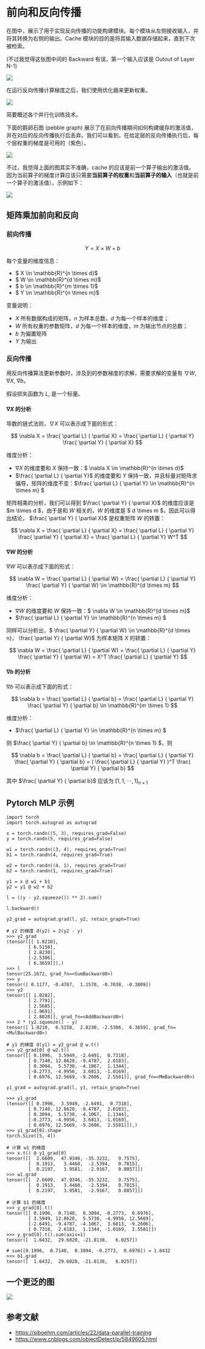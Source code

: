 # 前向和反向传播

在图中，展示了用于实现反向传播的功能构建模块。每个模块从左侧接收输入，并将其转换为右侧的输出。Cache 模块的目的是将其输入数据存储起来，直到下次被检索。

(不过我觉得这张图中间的 Backward 有误，第一个输入应该是 Outout of Layer N-1)

![](./assets/building-blocks-of-backprop.png)

在运行反向传播计算梯度之后，我们使用优化器来更新权重。

![](./assets/Optimizer-module.png)

简要概述各个并行化训练技术。

下面的鹅卵石图 (pebble graph) 展示了在前向传播期间如何构建缓存的激活值，并在对应的反向传播执行后丢弃。我们可以看到，在给定层的反向传播执行后，每个层权重的梯度是可用的（紫色）。

![](./assets/pepple-graph.gif)

不过，我觉得上面的图其实不准确，cache 的应该是前一个算子输出的激活值。因为当前算子的梯度计算应该只需要**当前算子的权重**和**当前算子的输入**（也就是前一个算子的激活值），示例如下：

![](./assets/back_cache_correction.png)


## 矩阵乘加前向和反向

### 前向传播

$$ Y = X \times W + b $$

每个变量的维度信息：
- $ X \in \mathbb{R}^{n \times d}$
- $ W \in \mathbb{R}^{d \times m}$
- $ b \in \mathbb{R}^{m \times 1}$
- $ Y \in \mathbb{R}^{n \times m}$

变量说明：
- $X$ 所有数据构成的矩阵，$n$ 为样本总数，$d$ 为每一个样本的维度；
- $W$ 所有权重的参数矩阵，$d$ 为每一个样本的维度，$m$ 为输出节点的总数；
- $b$ 为偏置矩阵
- $Y$ 为输出

### 反向传播

用反向传播算法更新参数时，涉及到的参数梯度的求解，需要求解的变量有 $\nabla W$, $\nabla X$, $\nabla b$。

假设损失函数为 $L$, 是一个标量。

#### $\nabla X$ 的分析

导数的链式法则，$\nabla X$ 可以表示成下面的形式：

$$ \nabla X =  \frac{ \partial L} { \partial X} = \frac{ \partial L} { \partial Y} \frac{ \partial Y} { \partial X} $$

维度分析：
- $\nabla X$ 的维度要和 $X$ 保持一致：$ \nabla X \in \mathbb{R}^{n \times d}$
- $\frac{ \partial L} { \partial Y}$ 的维度要和 $Y$ 保持一致，并且标量对矩阵求偏导，矩阵的维度不变：$\frac{ \partial L} { \partial Y} \in \mathbb{R}^{n \times m} $

矩阵相乘的分析，我们可以得到 $\frac{ \partial Y} { \partial X}$ 的维度应该是 $m \times d $，由于是和 $W$ 相关的，$W$ 的维度是 $ d \times m $，因此可以得出结论， $\frac{ \partial Y} { \partial X}$ 是权重矩阵 $W$ 的转置：

$$ \nabla X =  \frac{ \partial L} { \partial X} = \frac{ \partial L} { \partial Y} \frac{ \partial Y} { \partial X} = \frac{ \partial L} { \partial Y} W^T $$

#### $\nabla W$ 的分析

$\nabla W$ 可以表示成下面的形式：

$$ \nabla W =  \frac{ \partial L} { \partial W} = \frac{ \partial L} { \partial Y} \frac{ \partial Y} { \partial W} \in \mathbb{R}^{d \times m} $$

维度分析：
- $\nabla W$ 的维度要和 $W$ 保持一致：$ \nabla W \in \mathbb{R}^{d \times m}$
- $\frac{ \partial L} { \partial Y} \in \mathbb{R}^{n \times m} $

同样可以分析出，$ \frac{ \partial Y} { \partial W} \in \mathbb{R}^{d \times n}$，$ \frac{ \partial Y} { \partial W}$ 为样本矩阵 $X$ 的转置：

$$ \nabla W =  \frac{ \partial L} { \partial W} = \frac{ \partial L} { \partial Y} \frac{ \partial Y} { \partial W} = X^T \frac{ \partial L} { \partial Y}  $$

#### $\nabla b$ 的分析

$\nabla b$ 可以表示成下面的形式：

$$ \nabla b =  \frac{ \partial L} { \partial b} = \frac{ \partial L} { \partial Y} \frac{ \partial Y} { \partial b} \in \mathbb{R}^{m \times 1} $$

维度分析：
- $\frac{ \partial L} { \partial Y} \in \mathbb{R}^{n \times m} $
  
则 $\frac{ \partial Y} { \partial b} \in \mathbb{R}^{n \times 1} $，则

$$ \nabla b =  \frac{ \partial L} { \partial b} = \frac{ \partial L} { \partial Y} \frac{ \partial Y} { \partial b} = ( \frac{ \partial L} { \partial Y} )^T \frac{ \partial Y} { \partial b} $$

其中 $\frac{ \partial Y} { \partial b}$ 应该为 $[1, 1, \cdots, 1]_{n \times 1}$


## Pytorch MLP 示例

```
import torch
import torch.autograd as autograd

x = torch.randn((5, 3), requires_grad=False)
y = torch.randn(5, requires_grad=False)

w1 = torch.randn((3, 4), requires_grad=True)
b1 = torch.randn(4, requires_grad=True)

w2 = torch.randn((4, 1), requires_grad=True)
b2 = torch.randn(1, requires_grad=True)

y1 = x @ w1 + b1
y2 = y1 @ w2 + b2

l = ((y - y2.squeeze()) ** 2).sum()

l.backward()

```

```
y2_grad = autograd.grad(l, y2, retain_graph=True)

# y2 的梯度 d(y2) = 2(y2 - y)
>>> y2_grad
(tensor([[ 1.8210],
        [ 6.5158],
        [ 2.8230],
        [-2.5306],
        [ 6.3659]]),)
>>> l
tensor(25.1672, grad_fn=<SumBackward0>)
>>> y
tensor([ 0.1177, -0.4787,  1.1570, -0.7038, -0.3809])
>>> y2
tensor([[ 1.0282],
        [ 2.7791],
        [ 2.5685],
        [-1.9691],
        [ 2.8020]], grad_fn=<AddBackward0>)
>>> 2 * (y2.squeeze() - y)
tensor([ 1.8210,  6.5158,  2.8230, -2.5306,  6.3659], grad_fn=<MulBackward0>)

# y1 的梯度 d(y1) = y2_grad @ w.t()
>>> y2_grad[0] @ w2.t()
tensor([[ 0.1996,  3.5949, -2.6491,  0.7318],
        [ 0.7140, 12.8628, -9.4787,  2.6183],
        [ 0.3094,  5.5730, -4.1067,  1.1344],
        [-0.2773, -4.9956,  3.6813, -1.0169],
        [ 0.6976, 12.5669, -9.2606,  2.5581]], grad_fn=<MmBackward0>)

```

```
y1_grad = autograd.grad(l, y1, retain_graph=True)

>>> y1_grad
(tensor([[ 0.1996,  3.5949, -2.6491,  0.7318],
        [ 0.7140, 12.8628, -9.4787,  2.6183],
        [ 0.3094,  5.5730, -4.1067,  1.1344],
        [-0.2773, -4.9956,  3.6813, -1.0169],
        [ 0.6976, 12.5669, -9.2606,  2.5581]]),)
>>> y1_grad[0].shape
torch.Size([5, 4])

# 计算 w1 的梯度
>>> x.t() @ y1_grad[0]
tensor([[  2.6609,  47.9346, -35.3232,   9.7575],
        [  0.1913,   3.4460,  -2.5394,   0.7015],
        [  0.2197,   3.9581,  -2.9167,   0.8057]])
>>> w1.grad
tensor([[  2.6609,  47.9346, -35.3232,   9.7575],
        [  0.1913,   3.4460,  -2.5394,   0.7015],
        [  0.2197,   3.9581,  -2.9167,   0.8057]])

# 计算 b1 的梯度
>>> y_grad[0].t()
tensor([[ 0.1996,  0.7140,  0.3094, -0.2773,  0.6976],
        [ 3.5949, 12.8628,  5.5730, -4.9956, 12.5669],
        [-2.6491, -9.4787, -4.1067,  3.6813, -9.2606],
        [ 0.7318,  2.6183,  1.1344, -1.0169,  2.5581]])
>>> y_grad[0].t().sum(axis=1)
tensor([  1.6432,  29.6020, -21.8138,   6.0257])

# sum([0.1996,  0.7140,  0.3094, -0.2773,  0.6976]) = 1.6432
>>> b1.grad 
tensor([  1.6432,  29.6020, -21.8138,   6.0257])

```

## 一个更泛的图

![](./assets/backprob_image_jq.png)


## 参考文献
- https://siboehm.com/articles/22/data-parallel-training
- https://www.cnblogs.com/objectDetect/p/5849605.html